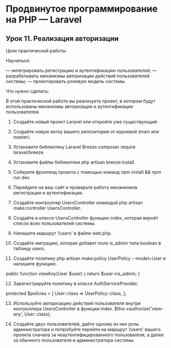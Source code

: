 # Продвинутое программирование на PHP — Laravel<br />
## Урок 11. Реализация авторизации<br />
Цели практической работы<br />

Научиться:<br />

— интегрировать регистрацию и аутентификацию пользователей;
— разрабатывать механизмы авторизации действий пользователей системы;
— проектировать ролевую модель системы.


Что нужно сделать:

В этой практической работе вы реализуете проект, в котором будут использованы механизмы авторизации и аутентификации пользователей.

1. Создайте новый проект Laravel или откройте уже существующий.

2. Создайте новую ветку вашего репозитория от корневой (main или master).

3. Установите библиотеку Laravel Breeze composer require laravel/breeze.

4. Установите файлы библиотеки php artisan breeze:install.

5. Соберите фронтенд проекта с помощью команд npm install && npm run dev.

6. Перейдите на ваш сайт и проверьте работу механизмов регистрации и аутентификации.

7. Создайте контроллер UsersController командой php artisan make:controller UsersController.

8. Создайте в классе UsersController функцию index, которая вернёт список всех пользователей системы.

9. Напишите маршрут ‘/users’ в файле web.php.

10. Создайте миграцию, которая добавит поле is_admin типа boolean в таблицу users.

11. Создайте политику php artisan make:policy UserPolicy --model=User и напишите функцию.


public function viewAny(User $user)
{
return $user->is_admin;
}


12. Зарегистрируйте политику в классе AuthServiceProvider.

protected $policies = [
User::class => UserPolicy::class,
];


13. Используйте авторизацию действий пользователя внутри контроллера UsersController в функции index.
    $this->authorize('view-any', User::class);

14. Создайте двух пользователей, дайте одному из них роль администратора и попробуйте перейти на маршрут ‘/users’ вашего проекта сначала за неаутентифицированного пользователя, а далее за обычного пользователя и администратора системы.


